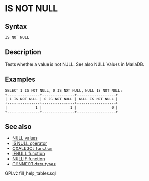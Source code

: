 # IS NOT NULL

## Syntax

```
IS NOT NULL
```

## Description

Tests whether a value is not NULL. See also [NULL Values in MariaDB](../../../data-types/null-values.md).

## Examples

```
SELECT 1 IS NOT NULL, 0 IS NOT NULL, NULL IS NOT NULL;
+---------------+---------------+------------------+
| 1 IS NOT NULL | 0 IS NOT NULL | NULL IS NOT NULL |
+---------------+---------------+------------------+
|             1 |             1 |                0 |
+---------------+---------------+------------------+
```

## See also

* [NULL values](../../../data-types/null-values.md)
* [IS NULL operator](is-null.md)
* [COALESCE function](coalesce.md)
* [IFNULL function](../../../sql-statements/built-in-functions/control-flow-functions/ifnull.md)
* [NULLIF function](../../../sql-statements/built-in-functions/control-flow-functions/nullif.md)
* [CONNECT data types](../../../storage-engines/connect/connect-data-types.md#null-handling)

GPLv2 fill\_help\_tables.sql
